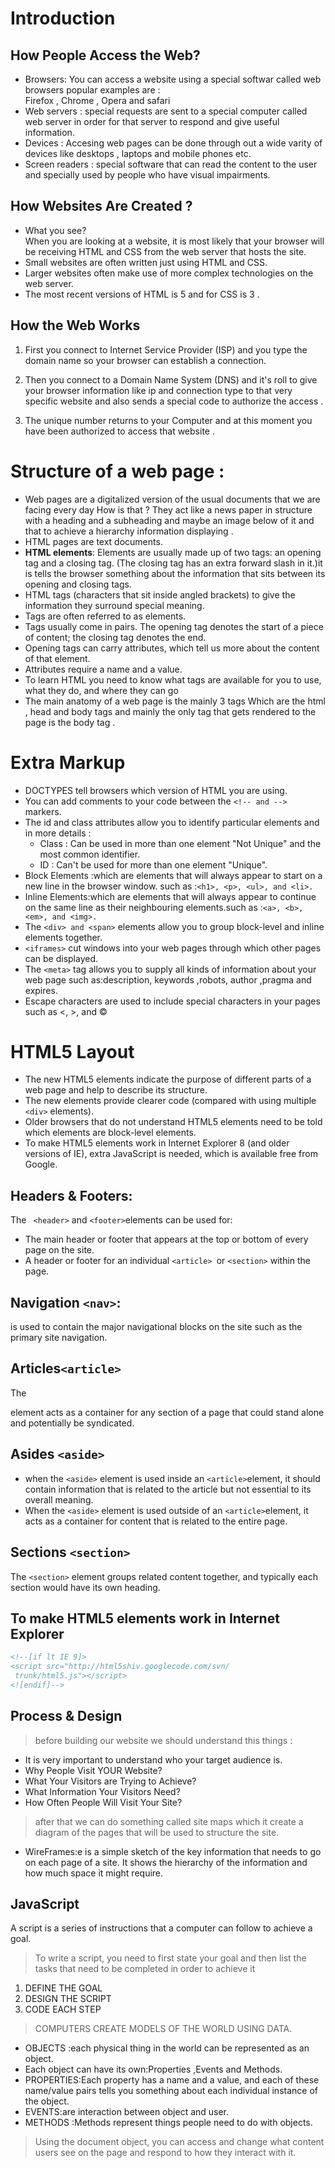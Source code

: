 # Introduction
## How People Access the Web?
* Browsers: You can access a website using a special softwar called web browsers popular examples are :<br>
Firefox , Chrome , Opera and safari
* Web servers : special requests are sent to a special computer called web server in order for that server to respond and give useful information.
* Devices : Accesing web pages can be done through out a wide varity of devices like desktops , laptops and mobile phones etc. 
* Screen readers : special software that can read the content to the user and specially used by people who have visual impairments.
## How Websites Are Created ?
* What you see?<br>
When you are looking at a website, it is most likely that your browser will be receiving HTML and CSS from the web server that hosts the site.
* Small websites are often written just using HTML and CSS.
* Larger websites  often make use of more complex technologies on the web server.
* The most recent versions of HTML is 5 and for CSS is 3 .
## How the Web Works
1. First you connect to Internet Service Provider (ISP) and you type the domain name so your browser can establish a connection.

2. Then you connect to a Domain Name System (DNS) and it's roll to give your browser information like ip and connection type to that very specific website and also sends a special code to authorize the access .
3. The unique number returns to your Computer and at this moment you have been authorized to access that website .
# Structure of a web page :
* Web pages are a digitalized version of the usual documents that we are facing every day How is that ?
They act like a news paper in structure with a heading and a subheading and maybe an image below of it and that to achieve a hierarchy information displaying .
* HTML pages are text documents.
* **HTML elements**: Elements are usually 
made up of two tags: an opening tag and a closing tag. (The closing tag 
has an extra forward slash in it.)it is  tells the browser 
something about the information that sits between its opening and closing tags.
* HTML tags (characters that sit inside angled brackets) to give the information they surround special meaning.
* Tags are often referred to as elements.
* Tags usually come in pairs. The opening tag denotes 
the start of a piece of content; the closing tag denotes 
the end.
* Opening tags can carry attributes, which tell us more 
about the content of that element.
* Attributes require a name and a value.
* To learn HTML you need to know what tags are 
available for you to use, what they do, and where they 
can go
* The main anatomy of a web page is the mainly 3 tags Which are the html , head and body tags and mainly the only tag that gets rendered to the page is the body tag .
# Extra Markup
* DOCTYPES tell browsers which version of HTML you 
are using.
* You can add comments to your code between the ```<!-- and --> ```markers.
* The id and class attributes allow you to identify particular elements and in more details :
   * Class : Can be used in more than one element "Not Unique" and the most common identifier.
   * ID : Can't be used for more than one element "Unique".
* Block Elements :which are elements that will always 
appear to start on a new line in the browser window. such as :```<h1>, <p>, <ul>, and <li>.```
* Inline Elements:which are elements that will always 
appear to continue on the same line as their neighbouring 
elements.such as :```<a>, <b>, <em>, and <img>.```
* The ```<div> and <span>``` elements allow you to group 
block-level and inline elements together.
* ```<iframes>``` cut windows into your web pages through 
which other pages can be displayed.
* The ```<meta>``` tag allows you to supply all kinds of 
information about your web page such as:description, keywords ,robots, author ,pragma and expires.
* Escape characters are used to include special 
characters in your pages such as <, >, and ©
# HTML5 Layout
* The new HTML5 elements indicate the purpose of  different parts of a web page and help to describe its structure.
* The new elements provide clearer code (compared with using multiple ``` <div> ``` elements).
* Older browsers that do not understand HTML5 elements need to be told which elements are block-level elements.
* To make HTML5 elements work in Internet Explorer 8 (and older versions of IE), extra JavaScript is needed, which is available free from Google.
## Headers & Footers:
The ``` <header>``` and ```<footer>```elements can be used for:
* The main header or footer that appears at the top or bottom of every page on the site.
* A header or footer for an individual ```<article> ```or ```<section>``` within the page.
## Navigation ```<nav>```:
 is used to contain the major navigational blocks on the site such as the primary site navigation.
## Articles```<article>```
The <article> element acts as a container for any section of a page that could stand alone and potentially be syndicated.
## Asides ```<aside>```
* when the ```<aside>``` element is used inside an ```<article>```element, it should contain information that is related to the article but not essential to its overall meaning. <br>
* When the ```<aside>``` element is used outside of an ```<article>```element, it acts as a container for content that is related to the entire page.
## Sections ```<section>```
The ```<section>``` element groups related content together, and typically each section would have its own heading.
## To make HTML5 elements work in Internet Explorer
``` html 
<!--[if lt IE 9]>
<script src="http://html5shiv.googlecode.com/svn/
 trunk/html5.js"></script>
<![endif]-->
```
# Process & Design
>before building our website we should understand this things :
*  It is very important to understand who your target audience is.
*  Why People Visit YOUR Website?
*  What Your Visitors are Trying to Achieve?
*  What Information Your Visitors Need?
*  How Often People Will Visit Your Site?
>after that we can do something called site maps which it create a diagram of the pages that will be used to structure the site.
* WireFrames:e is a simple sketch of the key information that needs to go on each page of a site. It shows the hierarchy of the information and how much space it might require.
# JavaScript 
A script is a series of instructions that a computer can follow to achieve a goal.
>To write a script, you need to first state your goal and then list the tasks that need to be completed in order to achieve it
1. DEFINE THE GOAL
2. DESIGN THE SCRIPT 
3. CODE EACH STEP 
>COMPUTERS CREATE MODELS OF THE WORLD USING DATA.
* OBJECTS :each physical thing in the world can be represented as an object.
* Each object can have its own:Properties ,Events and Methods.
* PROPERTIES:Each property has a name and a value, and each of these name/value pairs tells you something about each individual instance of the object. 
* EVENTS:are interaction between object and user.
* METHODS :Methods represent things people need to do with objects. 
>Using the document object, you can access and change what content users see on the page and respond to how they interact with it. 

